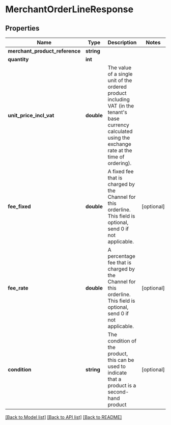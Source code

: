 # MerchantOrderLineResponse

## Properties
Name | Type | Description | Notes
------------ | ------------- | ------------- | -------------
**merchant_product_reference** | **string** |  | 
**quantity** | **int** |  | 
**unit_price_incl_vat** | **double** | The value of a single unit of the ordered product including VAT  (in the tenant&#39;s base currency calculated using the exchange rate at the time of ordering). | 
**fee_fixed** | **double** | A fixed fee that is charged by the Channel for this orderline.  This field is optional, send 0 if not applicable. | [optional] 
**fee_rate** | **double** | A percentage fee that is charged by the Channel for this orderline.  This field is optional, send 0 if not applicable. | [optional] 
**condition** | **string** | The condition of the product, this can be used to indicate that a product is a second-hand product | [optional] 

[[Back to Model list]](../README.md#documentation-for-models) [[Back to API list]](../README.md#documentation-for-api-endpoints) [[Back to README]](../README.md)


